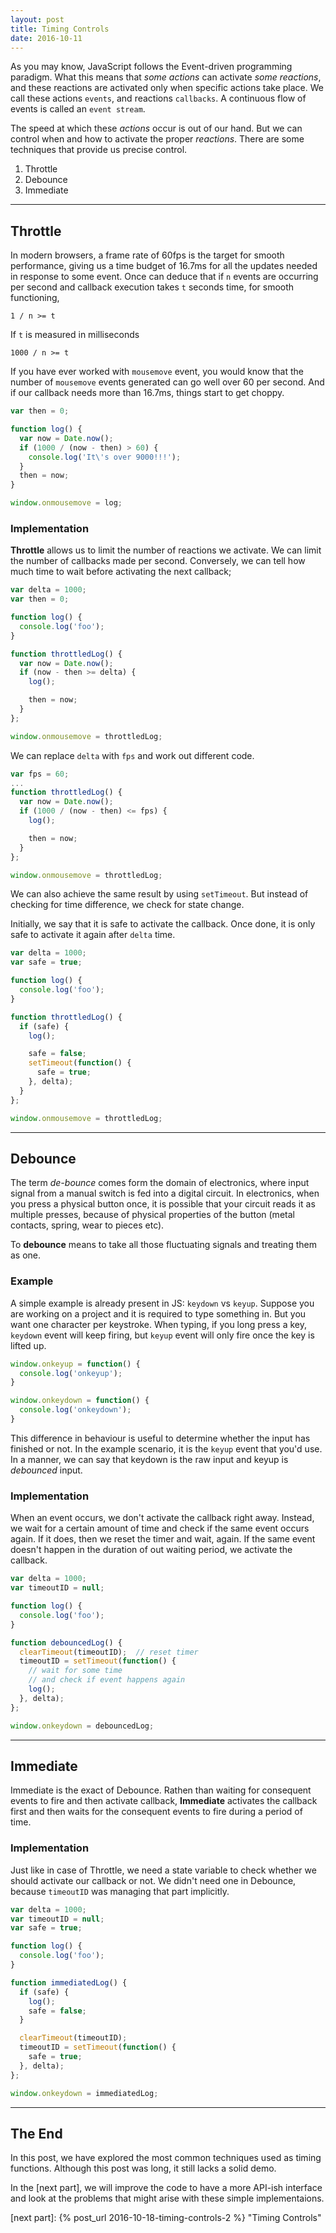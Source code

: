 ```yaml
---
layout: post
title: Timing Controls
date: 2016-10-11
---
```


As you may know, JavaScript follows the Event-driven programming paradigm.
What this means that *some actions* can activate *some reactions*, and these reactions are activated only when specific actions take place.
We call these actions `events`, and reactions `callbacks`.
A continuous flow of events is called an `event stream`.

The speed at which these *actions* occur is out of our hand.
But we can control when and how to activate the proper *reactions*.
There are some techniques that provide us precise control.

1. Throttle
2. Debounce
3. Immediate

<!-- preview -->

---

## Throttle
In modern browsers, a frame rate of 60fps is the target for smooth performance, giving us a time budget of 16.7ms for all the updates needed in response to some event.
Once can deduce that if `n` events are occurring per second and callback execution takes `t` seconds time, for smooth functioning,

```
1 / n >= t
```

If `t` is measured in milliseconds

```
1000 / n >= t
```

If you have ever worked with `mousemove` event, you would know that the number of `mousemove` events generated can go well over 60 per second.
And if our callback needs more than 16.7ms, things start to get choppy.

```js
var then = 0;

function log() {
  var now = Date.now();
  if (1000 / (now - then) > 60) {
    console.log('It\'s over 9000!!!');
  }
  then = now;
}

window.onmousemove = log;
```

### Implementation

**Throttle** allows us to limit the number of reactions we activate.
We can limit the number of callbacks made per second.
Conversely, we can tell how much time to wait before activating the next callback;

```js
var delta = 1000;
var then = 0;

function log() {
  console.log('foo');
}

function throttledLog() {
  var now = Date.now();
  if (now - then >= delta) {
    log();

    then = now;
  }
};

window.onmousemove = throttledLog;
```

We can replace `delta` with `fps` and work out different code.

```js
var fps = 60;
...
function throttledLog() {
  var now = Date.now();
  if (1000 / (now - then) <= fps) {
    log();

    then = now;
  }
};

window.onmousemove = throttledLog;
```

We can also achieve the same result by using `setTimeout`.
But instead of checking for time difference, we check for state change.

Initially, we say that it is safe to activate the callback.
Once done, it is only safe to activate it again after `delta` time.

```js
var delta = 1000;
var safe = true;

function log() {
  console.log('foo');
}

function throttledLog() {
  if (safe) {
    log();

    safe = false;
    setTimeout(function() {
      safe = true;
    }, delta);
  }
};

window.onmousemove = throttledLog;
```

---

## Debounce

The term *de-bounce* comes form the domain of electronics, where input signal from a manual switch is fed into a digital circuit.
In electronics, when you press a physical button once, it is possible that your circuit reads it as multiple presses, because of physical properties of the button (metal contacts, spring, wear to pieces etc).

To **debounce** means to take all those fluctuating signals and treating them as one.

### Example

A simple example is already present in JS: `keydown` vs `keyup`.
Suppose you are working on a project and it is required to type something in.
But you want one character per keystroke.
When typing, if you long press a key, `keydown` event will keep firing, but `keyup` event will only fire once the key is lifted up.

```js
window.onkeyup = function() {
  console.log('onkeyup');
}

window.onkeydown = function() {
  console.log('onkeydown');
}
```

This difference in behaviour is useful to determine whether the input has finished or not.
In the example scenario, it is the `keyup` event that you'd use.
In a manner, we can say that keydown is the raw input and keyup is *debounced* input.

### Implementation

When an event occurs, we don't activate the callback right away.
Instead, we wait for a certain amount of time and check if the same event occurs again.
If it does, then we reset the timer and wait, again.
If the same event doesn't happen in the duration of out waiting period, we activate the callback.

```js
var delta = 1000;
var timeoutID = null;

function log() {
  console.log('foo');
}

function debouncedLog() {
  clearTimeout(timeoutID);  // reset timer
  timeoutID = setTimeout(function() {
    // wait for some time
    // and check if event happens again
    log();
  }, delta);
};

window.onkeydown = debouncedLog;
```

---

## Immediate

Immediate is the exact of Debounce.
Rathen than waiting for consequent events to fire and then activate callback, **Immediate** activates the callback first and then waits for the consequent events to fire during a period of time.

### Implementation

Just like in case of Throttle, we need a state variable to check whether we should activate our callback or not.
We didn't need one in Debounce, because `timeoutID` was managing that part implicitly.

```js
var delta = 1000;
var timeoutID = null;
var safe = true;

function log() {
  console.log('foo');
}

function immediatedLog() {
  if (safe) {
    log();
    safe = false;
  }

  clearTimeout(timeoutID);
  timeoutID = setTimeout(function() {
    safe = true;
  }, delta);
};

window.onkeydown = immediatedLog;
```

---

## The End

In this post, we have explored the most common techniques used as timing functions.
Although this post was long, it still lacks a solid demo.

In the [next part], we will improve the code to have a more API-ish interface and look at the problems that might arise with these simple implementaions.

[next part]: {% post_url 2016-10-18-timing-controls-2 %} "Timing Controls"
